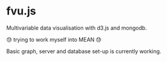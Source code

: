 fvu.js
======

Multivariable data visualisation with d3.js and mongodb.

:sweat: trying to work myself into MEAN :sweat:

Basic graph, server and database set-up is currently working.
